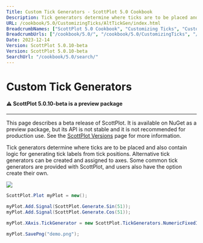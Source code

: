 ```yaml
---
Title: Custom Tick Generators - ScottPlot 5.0 Cookbook
Description: Tick generators determine where ticks are to be placed and also contain logic for generating tick labels from tick positions. Alternative tick generators can be created and assigned to axes. Some common tick generators are provided with ScottPlot, and users also have the option create their own.
URL: /cookbook/5.0/CustomizingTicks/AltTickGen/index.html
BreadcrumbNames: ["ScottPlot 5.0 Cookbook", "Customizing Ticks", "Custom Tick Generators"]
BreadcrumbUrls: ["/cookbook/5.0/", "/cookbook/5.0/CustomizingTicks", "/cookbook/5.0/CustomizingTicks/AltTickGen"]
Date: 2023-12-14
Version: ScottPlot 5.0.10-beta
Version: ScottPlot 5.0.10-beta
SearchUrl: "/cookbook/5.0/search/"
---
```


# Custom Tick Generators



<div class='alert alert-warning' role='alert'><h4 class='alert-heading py-0 my-0'>⚠️ ScottPlot 5.0.10-beta is a preview package</h4><hr /><p class='mb-0'><span class='fw-semibold'>This page describes a beta release of ScottPlot.</span> It is available on NuGet as a preview package, but its API is not stable and it is not recommended for production use. See the <a href='https://scottplot.net/versions/'>ScottPlot Versions</a> page for more information. </p></div>



Tick generators determine where ticks are to be placed and also contain logic for generating tick labels from tick positions. Alternative tick generators can be created and assigned to axes. Some common tick generators are provided with ScottPlot, and users also have the option create their own.

[![](/cookbook/5.0/images/AltTickGen.png)](/cookbook/5.0/images/AltTickGen.png)

```cs
ScottPlot.Plot myPlot = new();

myPlot.Add.Signal(ScottPlot.Generate.Sin(51));
myPlot.Add.Signal(ScottPlot.Generate.Cos(51));

myPlot.XAxis.TickGenerator = new ScottPlot.TickGenerators.NumericFixedInterval(11);

myPlot.SavePng("demo.png");

```

